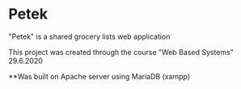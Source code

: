 # Petek
"Petek" is a shared grocery lists web application

This project was created through the course "Web Based Systems"
29.6.2020

**Was built on Apache server using MariaDB (xampp)
